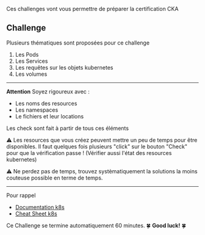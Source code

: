 Ces challenges vont vous permettre de préparer la certification CKA

## Challenge
 
Plusieurs thématiques sont proposées pour ce challenge


1. Les Pods
2. Les Services
3. Les requêtes sur les objets kubernetes
4. Les volumes

---

**Attention** Soyez rigoureux avec : 

- Les noms des resources  
- Les namespaces  
- Le fichiers et leur locations  

Les check sont fait à partir de tous ces éléments  


⚠️ Les resources que vous créez peuvent mettre un peu de temps pour être disponibles. Il faut quelques fois plusieurs "click" sur le bouton "Check" pour que la vérification passe  !
(Vérifier aussi l'état des resources kubernetes)


⚠️ Ne perdez pas de temps, trouvez systèmatiquement la solutions la moins couteuse possible en terme de temps.  

---

Pour rappel 

- [Documentation k8s](https://kubernetes.io/docs/home/)
- [Cheat Sheet k8s](https://kubernetes.io/docs/reference/kubectl/cheatsheet/)

Ce Challenge se termine automatiquement 60 minutes. 🍀 **Good luck!** 🍀